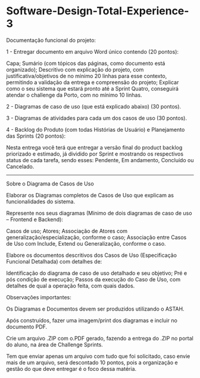 # Software-Design-Total-Experience-3

Documentação funcional do projeto:

1 - Entregar documento em arquivo Word único contendo (20 pontos):

Capa;
Sumário (com tópicos das páginas, como documento está organizado);
Descritivo com explicação do projeto, com justificativa/objetivos de no mínimo 20 linhas para esse contexto, permitindo a validação da entrega e compreensão do projeto;
Explicar como o seu sistema que estará pronto até a Sprint Quatro, conseguirá atendar o challenge da Porto, com no mínimo 10 linhas.

2 - Diagramas de caso de uso (que está explicado abaixo) (30 pontos).

3 - Diagramas de atividades para cada um dos casos de uso (30 pontos).

4 - Backlog do Produto (com todas Histórias de Usuário) e Planejamento das Sprints (20 pontos):

Nesta entrega você terá que entregar a versão final do product backlog priorizado e estimado, já dividido por Sprint e mostrando os respectivos status de cada tarefa, sendo esses: Pendente, Em andamento, Concluído ou Cancelado.

-------------------------------------------------------------------------------------------------------------------------------------------

Sobre o Diagrama de Casos de Uso

Elaborar os Diagramas completos de Casos de Uso que explicam as funcionalidades do sistema.

Represente nos seus diagramas (Mínimo de dois diagramas de caso de uso – Frontend e Backend):

Casos de uso;
Atores;
Associação de Atores com generalização/especialização, conforme o caso;
Associação entre Casos de Uso com Include, Extend ou Generalização, conforme o caso.

Elabore os documentos descritivos dos Casos de Uso (Especificação Funcional Detalhada) com detalhes de:

Identificação do diagrama de caso de uso detalhado e seu objetivo;
Pré e pós condição de execução;
Passos da execução do Caso de Uso, com detalhes de qual a operação feita, com quais dados.

Observações importantes:

Os Diagramas e Documentos devem ser produzidos utilizando o ASTAH.

Após construídos, fazer uma imagem/print dos diagramas e incluir no documento PDF.

Crie um arquivo .ZIP com o.PDF gerado, fazendo a entrega do .ZIP no portal do aluno, na área de Challenge Sprints.

Tem que enviar apenas um arquivo com tudo que foi solicitado, caso envie mais de um arquivo, será descontado 10 pontos, pois a organização e gestão do que deve entregar é o foco dessa matéria.
